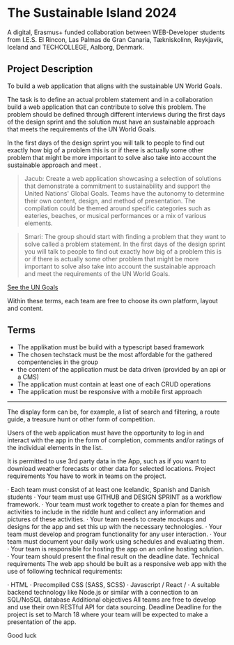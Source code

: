 # The Sustainable Island 2024
 
A digital, Erasmus+ funded collaboration between WEB-Developer students from I.E.S. El Rincon, Las Palmas de Gran Canaria, Tækniskolinn, Reykjavik, Iceland and  TECHCOLLEGE, Aalborg, Denmark.

## Project Description
To build a web application that aligns with the sustainable UN World Goals. 

The task is to define an actual problem statement and in a collaboration build a web application that can contribute to solve this  problem. The problem should be defined through different interviews during the first days of the design sprint and the solution must have an sustainable approach that meets the requirements of the UN World Goals.

In the first days of the design sprint you will talk to people to find out exactly how big of a problem this is or if there is actually some other problem that might be more important to solve also take into account the sustainable approach and meet .

> Jacub: Create a web application showcasing a selection of solutions that demonstrate a commitment to sustainability and support the United Nations' Global Goals.
Teams have the autonomy to determine their own content, design, and method of presentation.
The compilation could be themed around specific categories such as eateries, beaches, or musical performances or a mix of various elements.

> Smari: The group should start with finding a problem that they want to solve called a problem statement. In the first days of the design sprint you will talk to people to find out exactly how big of a problem this is or if there is actually some other problem that might be more important to solve also take into account the sustainable approach and meet the requirements of the UN World Goals.

[See the UN Goals](https://sdgs.un.org/goals)
 
Within these terms, each team are free to choose its own platform, layout and content.

## Terms

- The applikation must be build with a typescript based framework
- The chosen techstack must be the most affordable for the gathered compentencies in the group
- the content of the application must be data driven (provided by an api or a CMS)
- The application must contain at least one of each CRUD operations
- The application must be responsive with a mobile first approach
___
 
The display form can be, for example, a list of search and filtering, a route guide, a treasure hunt or other form of competition.
 
Users of the web application must have the opportunity to log in and interact with the app in the form of completion, comments and/or ratings of the individual elements in the list.
 
It is permitted to use 3rd party data in the App, such as if you want to download weather forecasts or other data for selected locations.
Project requirements
You have to work in teams on the project.
 
·  	Each team must consist of at least one Icelandic, Spanish and Danish students
·  	Your team must use GITHUB and DESIGN SPRINT as a workflow framework.
·  	Your team must work together to create a plan for themes and activities to include in the riddle hunt and collect any information and pictures of these activities.
·  	Your team needs to create mockups and designs for the app and set this up with the necessary technologies.
·  	Your team must develop and program functionality for any user interaction.
·  	Your team must document your daily work using schedules and evaluating them.
·  	Your team is responsible for hosting the app on an online hosting solution.
·  	Your team should present the final result on the deadline date.
Technical requirements
The web app should be built as a responsive web app with the use of following technical requirements:

·  	HTML
·  	Precompiled CSS (SASS, SCSS)
·  	Javascript / React /
·  	A suitable backend technology like Node.js or similar with a connection to an SQL/NoSQL database
Additional objectives
All teams are free to develop and use their own RESTful API for data sourcing.
Deadline
Deadline for the project is set to March 18 where your team will be expected to make a presentation of the app.
 
Good luck
 
 

